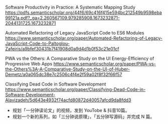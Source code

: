 


Software Productivity in Practice: A Systematic Mapping Study
https://pdfs.semanticscholar.org/44f6/69c416f415e594bc212549b9598eba99121a.pdf?_ga=2.260567109.979285908.1673232871-2044131725.1673232871


Automated Refactoring of Legacy JavaScript Code to ES6 Modules
https://www.semanticscholar.org/paper/Automated-Refactoring-of-Legacy-JavaScript-Code-to-Paltoglou-Zafeiris/a9bfef30431b7f41908d0a9d4d1b0f53c21e01cf

PWA vs the Others: A Comparative Study on the UI Energy-Efficiency of Progressive Web Apps
https://www.semanticscholar.org/paper/PWA-vs-the-Others%3A-A-Comparative-Study-on-the-UI-of-Huber-Demetz/a0a065dc38e7c2506c4f4e2f59a02f8f32f66f57

Classifying Dead Code in Software Development
https://www.semanticscholar.org/paper/Classifying-Dead-Code-in-Software-Development-Alavizadeh/5d643e4932f74acfd80872d40057afcd9da8fdd3




- 规划「一分钟读论文」的视频，发到 YouTobe & 抖音10篇。
- 规划一个新的系列，如「三分钟说原理」，「五分钟写源码」并完成 N 篇。
